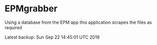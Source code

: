 # EPMgrabber
Using a database from the EPM app this application scrapes the files as required


Latest backup: Sun Sep 22 14:45:01 UTC 2019
